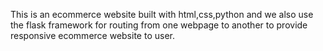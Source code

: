 This is an ecommerce website built with html,css,python and we also use the flask framework for routing from one webpage to another to provide responsive ecommerce website to user.
